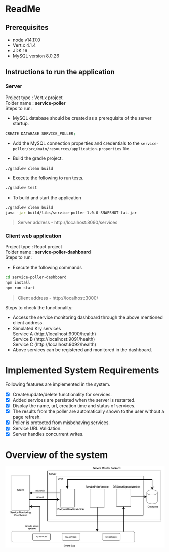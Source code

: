 # ReadMe

## Prerequisites

- node v14.17.0
- Vert.x 4.1.4
- JDK 16
- MySQL version 8.0.26

## Instructions to run the application

### Server

Project type : Vert.x project  
Folder name : **service-poller**  
Steps to run:

- MySQL database should be created as a prerequisite of the server startup.

```bash
CREATE DATABASE SERVICE_POLLER;
```

- Add the MySQL connection properties and credentials to the `service-poller/src/main/resources/application.properties` file.

- Build the gradle project.

```bash
./gradlew clean build
```

- Execute the following to run tests.

```bash
./gradlew test
```

- To build and start the application

```bash
./gradlew clean build
java -jar build/libs/service-poller-1.0.0-SNAPSHOT-fat.jar
```

> Server address - http://localhost:8090/services

### Client web application

Project type : React project  
Folder name : **service-poller-dashboard**  
Steps to run:

- Execute the following commands

```bash
cd service-poller-dashboard
npm install
npm run start
```

> Client address - http://localhost:3000/

Steps to check the functionality:

- Access the service monitoring dashboard through the above mentioned client address.
- Simulated Kry services  
  Service A (http://localhost:9090/health)  
  Service B (http://localhost:9091/health)  
  Service C (http://localhost:9092/health)
- Above services can be registered and monitored in the dashboard.

# Implemented System Requirements

Following features are implemented in the system.

- [x] Create/update/delete functionality for services.
- [x] Added services are persisted when the server is restarted.
- [x] Display the name, url, creation time and status of services.
- [x] The results from the poller are automatically shown to the user without a page refresh.
- [x] Poller is protected from misbehaving services.
- [x] Service URL Validation.
- [x] Server handles concurrent writes.

# Overview of the system

![System overview](/images/overview-diagram.jpg "System overview")
